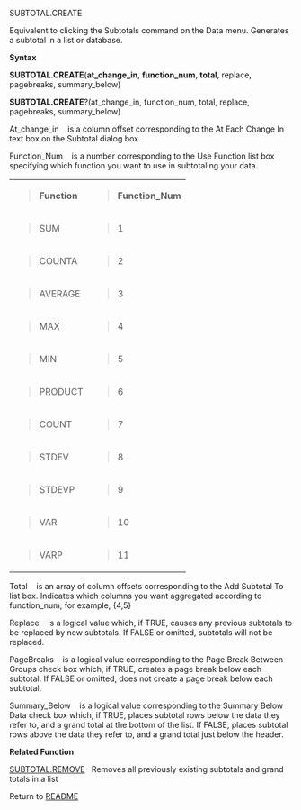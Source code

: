 SUBTOTAL.CREATE

Equivalent to clicking the Subtotals command on the Data menu. Generates
a subtotal in a list or database.

**Syntax**

**SUBTOTAL.CREATE**(**at\_change\_in**, **function\_num**, **total**,
replace, pagebreaks, summary\_below)

**SUBTOTAL.CREATE**?(at\_change\_in, function\_num, total, replace,
pagebreaks, summary\_below)

At\_change\_in    is a column offset corresponding to the At Each Change
In text box on the Subtotal dialog box.

Function\_Num    is a number corresponding to the Use Function list box
specifying which function you want to use in subtotaling your data.

<table>
<tbody>
<tr class="odd">
<td><blockquote>
<p><strong>Function</strong></p>
</blockquote></td>
<td><blockquote>
<p><strong>Function_Num</strong></p>
</blockquote></td>
</tr>
<tr class="even">
<td><blockquote>
<p>SUM</p>
</blockquote></td>
<td><blockquote>
<p>1</p>
</blockquote></td>
</tr>
<tr class="odd">
<td><blockquote>
<p>COUNTA</p>
</blockquote></td>
<td><blockquote>
<p>2</p>
</blockquote></td>
</tr>
<tr class="even">
<td><blockquote>
<p>AVERAGE</p>
</blockquote></td>
<td><blockquote>
<p>3</p>
</blockquote></td>
</tr>
<tr class="odd">
<td><blockquote>
<p>MAX</p>
</blockquote></td>
<td><blockquote>
<p>4</p>
</blockquote></td>
</tr>
<tr class="even">
<td><blockquote>
<p>MIN</p>
</blockquote></td>
<td><blockquote>
<p>5</p>
</blockquote></td>
</tr>
<tr class="odd">
<td><blockquote>
<p>PRODUCT</p>
</blockquote></td>
<td><blockquote>
<p>6</p>
</blockquote></td>
</tr>
<tr class="even">
<td><blockquote>
<p>COUNT</p>
</blockquote></td>
<td><blockquote>
<p>7</p>
</blockquote></td>
</tr>
<tr class="odd">
<td><blockquote>
<p>STDEV</p>
</blockquote></td>
<td><blockquote>
<p>8</p>
</blockquote></td>
</tr>
<tr class="even">
<td><blockquote>
<p>STDEVP</p>
</blockquote></td>
<td><blockquote>
<p>9</p>
</blockquote></td>
</tr>
<tr class="odd">
<td><blockquote>
<p>VAR</p>
</blockquote></td>
<td><blockquote>
<p>10</p>
</blockquote></td>
</tr>
<tr class="even">
<td><blockquote>
<p>VARP</p>
</blockquote></td>
<td><blockquote>
<p>11</p>
</blockquote></td>
</tr>
</tbody>
</table>

Total    is an array of column offsets corresponding to the Add Subtotal
To list box. Indicates which columns you want aggregated according to
function\_num; for example, {4,5}

Replace    is a logical value which, if TRUE, causes any previous
subtotals to be replaced by new subtotals. If FALSE or omitted,
subtotals will not be replaced.

PageBreaks    is a logical value corresponding to the Page Break Between
Groups check box which, if TRUE, creates a page break below each
subtotal. If FALSE or omitted, does not create a page break below each
subtotal.

Summary\_Below    is a logical value corresponding to the Summary Below
Data check box which, if TRUE, places subtotal rows below the data they
refer to, and a grand total at the bottom of the list. If FALSE, places
subtotal rows above the data they refer to, and a grand total just below
the header.

**Related Function**

[SUBTOTAL.REMOVE](SUBTOTAL.REMOVE.md)   Removes all previously existing subtotals and grand
totals in a list



Return to [README](README.md)

